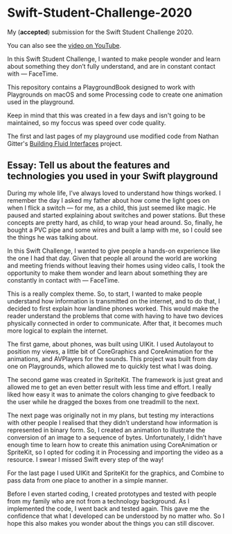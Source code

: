 # Swift-Student-Challenge-2020

My (**accepted**) submission for the Swift Student Challenge 2020. 

You can also see the [video on YouTube](https://youtu.be/PBUt_Ra_MH8). 

In this Swift Student Challenge, I wanted to make people wonder and learn about something they don’t fully understand, and are in constant contact with — FaceTime.

This repository contains a PlaygroundBook designed to work with Playgrounds on macOS and some Processing code to create one animation used in the playground. 

Keep in mind that this was created in a few days and isn't going to be maintained, so my foccus was speed over code quality. 

The first and last pages of my playground use modified code from Nathan Gitter's [Building Fluid Interfaces](https://github.com/nathangitter/fluid-interfaces) project. 

## Essay: Tell us about the features and technologies you used in your Swift playground

During my whole life, I’ve always loved to understand how things worked. I remember the day I asked my father about how come the light goes on when I flick a switch — for me, as a child, this just seemed like magic. He paused and started explaining about switches and power stations. But these concepts are pretty hard, as child, to wrap your head around. So, finally, he bought a PVC pipe and some wires and built a lamp with me, so I could see the things he was talking about. 

In this Swift Challenge, I wanted to give people a hands-on experience like the one I had that day. Given that people all around the world are working and meeting friends without leaving their homes using video calls, I took the opportunity to make them wonder and learn about something they are constantly in contact with — FaceTime. 

This is a really complex theme. So, to start, I wanted to make people understand how information is transmitted on the internet, and to do that, I decided to first explain how landline phones worked. This would make the reader understand the problems that come with having to have two devices physically connected in order to communicate. After that, it becomes much more logical to explain the internet. 

The first game, about phones, was built using UIKit. I used Autolayout to position my views, a little bit of CoreGraphics and CoreAnimation for the animations, and AVPlayers for the sounds. This project was built from day one on Playgrounds, which allowed me to quickly test what I was doing. 

The second game was created in SpriteKit. The framework is just great and allowed me to get an even better result with less time and effort. I really liked how easy it was to animate the colors changing to give feedback to the user while he dragged the boxes from one treadmill to the next. 

The next page was originally not in my plans, but testing my interactions with other people I realised that they didn’t understand how information is represented in binary form. So, I created an animation to illustrate the conversion of an image to a sequence of bytes. Unfortunately, I didn’t have enough time to learn how to create this animation using CoreAnimation or SpriteKit, so I opted for coding it in Processing and importing the video as a resource. I swear I missed Swift every step of the way! 

For the last page I used UIKit and SpriteKit for the graphics, and Combine to pass data from one place to another in a simple manner. 

Before I even started coding, I created prototypes and tested with people from my family who are not from a technology background. As I implemented the code, I went back and tested again. This gave me the confidence that what I developed can be understood by no matter who. So I hope this also makes you wonder about the things you can still discover. 
